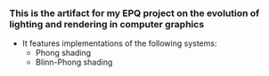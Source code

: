 ### This is the artifact for my EPQ project on the evolution of lighting and rendering in computer graphics

- It features implementations of the following systems:
  - Phong shading
  - Blinn-Phong shading